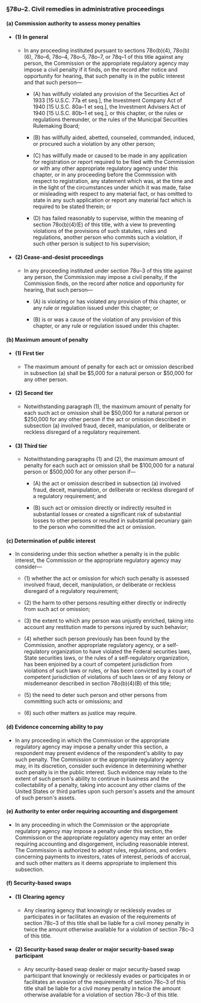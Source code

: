### §78u–2. Civil remedies in administrative proceedings
#### (a) Commission authority to assess money penalties
* #### (1) In general
  * In any proceeding instituted pursuant to sections 78o(b)(4), 78o(b)(6), 78o–6, 78o–4, 78o–5, 78o–7, or 78q–1 of this title against any person, the Commission or the appropriate regulatory agency may impose a civil penalty if it finds, on the record after notice and opportunity for hearing, that such penalty is in the public interest and that such person—

    * (A) has willfully violated any provision of the Securities Act of 1933 [15 U.S.C. 77a et seq.], the Investment Company Act of 1940 [15 U.S.C. 80a–1 et seq.], the Investment Advisers Act of 1940 [15 U.S.C. 80b–1 et seq.], or this chapter, or the rules or regulations thereunder, or the rules of the Municipal Securities Rulemaking Board;

    * (B) has willfully aided, abetted, counseled, commanded, induced, or procured such a violation by any other person;

    * (C) has willfully made or caused to be made in any application for registration or report required to be filed with the Commission or with any other appropriate regulatory agency under this chapter, or in any proceeding before the Commission with respect to registration, any statement which was, at the time and in the light of the circumstances under which it was made, false or misleading with respect to any material fact, or has omitted to state in any such application or report any material fact which is required to be stated therein; or

    * (D) has failed reasonably to supervise, within the meaning of section 78o(b)(4)(E) of this title, with a view to preventing violations of the provisions of such statutes, rules and regulations, another person who commits such a violation, if such other person is subject to his supervision;

* #### (2) Cease-and-desist proceedings
  * In any proceeding instituted under section 78u–3 of this title against any person, the Commission may impose a civil penalty, if the Commission finds, on the record after notice and opportunity for hearing, that such person—

    * (A) is violating or has violated any provision of this chapter, or any rule or regulation issued under this chapter; or

    * (B) is or was a cause of the violation of any provision of this chapter, or any rule or regulation issued under this chapter.

#### (b) Maximum amount of penalty
* #### (1) First tier
  * The maximum amount of penalty for each act or omission described in subsection (a) shall be $5,000 for a natural person or $50,000 for any other person.

* #### (2) Second tier
  * Notwithstanding paragraph (1), the maximum amount of penalty for each such act or omission shall be $50,000 for a natural person or $250,000 for any other person if the act or omission described in subsection (a) involved fraud, deceit, manipulation, or deliberate or reckless disregard of a regulatory requirement.

* #### (3) Third tier
  * Notwithstanding paragraphs (1) and (2), the maximum amount of penalty for each such act or omission shall be $100,000 for a natural person or $500,000 for any other person if—

    * (A) the act or omission described in subsection (a) involved fraud, deceit, manipulation, or deliberate or reckless disregard of a regulatory requirement; and

    * (B) such act or omission directly or indirectly resulted in substantial losses or created a significant risk of substantial losses to other persons or resulted in substantial pecuniary gain to the person who committed the act or omission.

#### (c) Determination of public interest
* In considering under this section whether a penalty is in the public interest, the Commission or the appropriate regulatory agency may consider—

  * (1) whether the act or omission for which such penalty is assessed involved fraud, deceit, manipulation, or deliberate or reckless disregard of a regulatory requirement;

  * (2) the harm to other persons resulting either directly or indirectly from such act or omission;

  * (3) the extent to which any person was unjustly enriched, taking into account any restitution made to persons injured by such behavior;

  * (4) whether such person previously has been found by the Commission, another appropriate regulatory agency, or a self-regulatory organization to have violated the Federal securities laws, State securities laws, or the rules of a self-regulatory organization, has been enjoined by a court of competent jurisdiction from violations of such laws or rules, or has been convicted by a court of competent jurisdiction of violations of such laws or of any felony or misdemeanor described in section 78o(b)(4)(B) of this title;

  * (5) the need to deter such person and other persons from committing such acts or omissions; and

  * (6) such other matters as justice may require.

#### (d) Evidence concerning ability to pay
* In any proceeding in which the Commission or the appropriate regulatory agency may impose a penalty under this section, a respondent may present evidence of the respondent's ability to pay such penalty. The Commission or the appropriate regulatory agency may, in its discretion, consider such evidence in determining whether such penalty is in the public interest. Such evidence may relate to the extent of such person's ability to continue in business and the collectability of a penalty, taking into account any other claims of the United States or third parties upon such person's assets and the amount of such person's assets.

#### (e) Authority to enter order requiring accounting and disgorgement
* In any proceeding in which the Commission or the appropriate regulatory agency may impose a penalty under this section, the Commission or the appropriate regulatory agency may enter an order requiring accounting and disgorgement, including reasonable interest. The Commission is authorized to adopt rules, regulations, and orders concerning payments to investors, rates of interest, periods of accrual, and such other matters as it deems appropriate to implement this subsection.

#### (f) Security-based swaps
* #### (1) Clearing agency
  * Any clearing agency that knowingly or recklessly evades or participates in or facilitates an evasion of the requirements of section 78c–3 of this title shall be liable for a civil money penalty in twice the amount otherwise available for a violation of section 78c–3 of this title.

* #### (2) Security-based swap dealer or major security-based swap participant
  * Any security-based swap dealer or major security-based swap participant that knowingly or recklessly evades or participates in or facilitates an evasion of the requirements of section 78c–3 of this title shall be liable for a civil money penalty in twice the amount otherwise available for a violation of section 78c–3 of this title.
